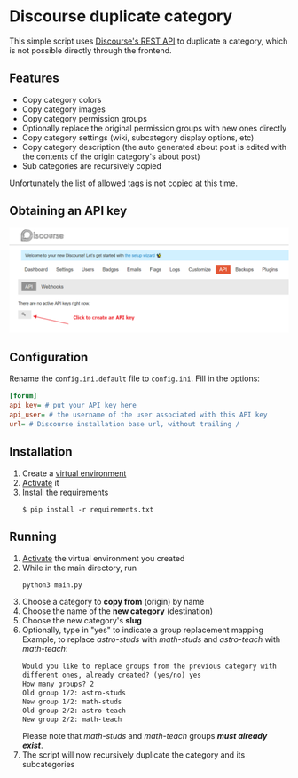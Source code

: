 # Discourse duplicate category
This simple script uses [Discourse's REST API](https://docs.discourse.org/) to duplicate a category, which is not possible directly through the frontend.

## Features
- Copy category colors
- Copy category images
- Copy category permission groups
- Optionally replace the original permission groups with new ones directly
- Copy category settings (wiki, subcategory display options, etc)
- Copy category description (the auto generated about post is edited with the contents of the origin category's about post)
- Sub categories are recursively copied

Unfortunately the list of allowed tags is not copied at this time.

## Obtaining an API key
![On settings, click on API and then on the key icon to create a new API Key](media/create_api_key.png)

## Configuration
Rename the `config.ini.default` file to `config.ini`.
Fill in the options:
```ini
[forum]
api_key= # put your API key here
api_user= # the username of the user associated with this API key
url= # Discourse installation base url, without trailing /
```

## Installation
1. Create a [virtual environment](https://packaging.python.org/guides/installing-using-pip-and-virtual-environments/#creating-a-virtual-environment)
1. [Activate](https://packaging.python.org/guides/installing-using-pip-and-virtual-environments/#activating-a-virtual-environment) it
1. Install the requirements
   ```shell
   $ pip install -r requirements.txt
   ```

## Running
1. [Activate](https://packaging.python.org/guides/installing-using-pip-and-virtual-environments/#activating-a-virtual-environment)
   the virtual environment you created
1. While in the main directory, run
   ```shell
   python3 main.py
   ```
1. Choose a category to **copy from** (origin) by name
1. Choose the name of the **new category** (destination)
1. Choose the new category's **slug**
1. Optionally, type in "yes" to indicate a group replacement mapping
   Example, to replace *astro-studs* with *math-studs* and *astro-teach* with *math-teach*:
   ```
   Would you like to replace groups from the previous category with different ones, already created? (yes/no) yes
   How many groups? 2
   Old group 1/2: astro-studs
   New group 1/2: math-studs
   Old group 2/2: astro-teach
   New group 2/2: math-teach
   ```
   Please note that *math-studs* and *math-teach* groups ***must already exist***.
1. The script will now recursively duplicate the category and its subcategories
